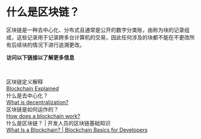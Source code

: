 # 什么是区块链？
区块链是一种去中心化、分布式且通常是公开的数字分类账，由称为块的记录组成，这些记录用于记录跨多台计算机的交易，因此任何涉及的块都不能在不更改所有后续块的情况下进行追溯更改。<br>

**访问以下链接以了解更多信息**<br>

<br>

区块链定义解释<br>
[Blockchain Explained](https://www.investopedia.com/terms/b/blockchain.asp)<br>
什么是去中心化？<br>
[What is decentralization?](https://aws.amazon.com/blockchain/decentralization-in-blockchain/)<br>
区块链是如何运作的？<br>
[How does a blockchain work?](https://youtu.be/SSo_EIwHSd4)<br>
什么是区块链？ | 开发人员的区块链基础知识<br>
[What Is a Blockchain? | Blockchain Basics for Developers](https://youtu.be/4ff9esY_4aU)<br>
